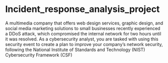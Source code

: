 # Incident_response_analysis_project

A multimedia company that offers web design services, graphic design, and social media marketing solutions to small businesses recently experienced a DDoS attack, 
which compromised the internal network for two hours until it was resolved. As a cybersecurity analyst, you are tasked with using this security event to create a plan 
to improve your company’s network security, following the National Institute of Standards and Technology (NIST) Cybersecurity Framework (CSF)
